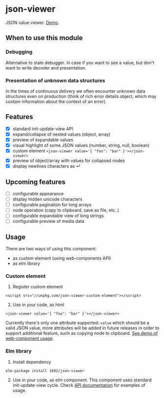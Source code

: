 # json-viewer

JSON value viewer. [Demo](https://1602.github.io/json-viewer/).

## When to use this module

### Debugging

Alternative to state debugger. In case if you want to see a value, but don't want to write decoder and presentation.

### Presentation of unknown data structures

In the times of continuous delivery we often encounter unknown data structures even on production (think of rich error details object, which may contain information about the context of an error).

## Features

- [x] standard init-update-view API
- [x] expand/collapse of nested values (object, array)
- [x] preview of expandable values
- [x] visual highlight of some JSON values (number, string, null, boolean)
- [x] custom element `<json-viewer value='{ "foo": "bar" }'></json-viewer>`
- [x] preview of object/array with values for collapsed nodes
- [x] display newlines characters as ↵

## Upcoming features

- [ ] configurable appearance
- [ ] display hidden unicode characters
- [ ] configurable pagination for long arrays
- [ ] node operation (copy to clipboard, save as file, etc..)
- [ ] configurable expandable view of long strings
- [ ] configurable preview of media data

## Usage

There are two ways of using this component:

- as custom element (using web-components API)
- as elm library

### Custom element

1. Register custom element
```
<script src="//unpkg.com/json-viewer-custom-element"></script>
```

2. Use in your code, as html
```
<json-viewer value='{ "foo": "bar" }'></json-viewer>
```

Currently there's only one attribute supported: `value` which should be a valid JSON value, more attributes will be added in future releases in order to support additional feature, such as copying node to clipboard. [See demo of web-component usage](http://jsfiddle.net/6w7jfrq5/6/).

### Elm library

1. Install dependency

```
elm-package install 1602/json-viewer
```

2. Use in your code, as elm component. This component uses standard init-update-view cycle. Check [API documentation](http://package.elm-lang.org/packages/1602/json-viewer/latest) for examples of usage.
